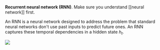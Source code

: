 **Recurrent neural network (RNN)**. Make sure you understand [[neural network]] first.

An RNN is a neural network designed to address the problem that standard neural networks don't use past inputs to predict future ones. An RNN captures these temporal dependencies in a hidden state $h_t$.

![](https://colah.github.io/posts/2015-08-Understanding-LSTMs/img/RNN-rolled.png)